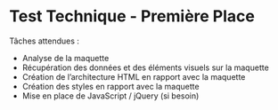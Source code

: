 # Test Technique - Première Place


Tâches attendues :
- Analyse de la maquette 
- Récupération des données et des éléments visuels sur la maquette 
- Création de l’architecture HTML en rapport avec la maquette 
- Création des styles en rapport avec la maquette 
- Mise en place de JavaScript / jQuery (si besoin)
